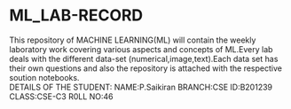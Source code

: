 # ML_LAB-RECORD
This  repository of MACHINE LEARNING(ML) will contain the weekly laboratory work covering various aspects and concepts of ML.Every lab  deals with the different data-set (numerical,image,text).Each data set has their own questions and also the repository is attached with the  respective soution notebooks.   
DETAILS OF THE STUDENT:
NAME:P.Saikiran
BRANCH:CSE
ID:B201239
CLASS:CSE-C3
R0LL NO:46
